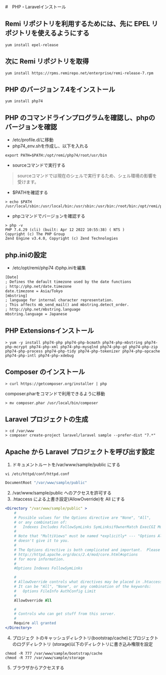 #　PHP・Laravelインストール
## Remi リポジトリを利用するためには、先に EPEL リポジトリを使えるようにする
```
yum install epel-release
```
## 次に Remi リポジトリを取得
```
yum install https://rpms.remirepo.net/enterprise/remi-release-7.rpm
```
## PHP のバージョン 7.4をインストール
```
yum install php74
```
## PHP のコマンドラインプログラムを確認し、phpのバージョンを確認
- /etc/profile.d/に移動
- php74_env.shを作成し、以下を入れる
```
export PATH=$PATH:/opt/remi/php74/root/usr/bin
```
- sourceコマンドで実行する
> sourceコマンドでは現在のシェルで実行するため、シェル環境の影響を受けます。
- $PATHを確認する
```
> echo $PATH
/usr/local/sbin:/usr/local/bin:/usr/sbin:/usr/bin:/root/bin:/opt/remi/php74/root/usr/bin
```
- phpコマンドでバージョンを確認する
```
> php -v
PHP 7.4.29 (cli) (built: Apr 12 2022 10:55:38) ( NTS )
Copyright (c) The PHP Group
Zend Engine v3.4.0, Copyright (c) Zend Technologies
```
## php.iniの設定
- /etc/opt/remi/php74 のphp.iniを編集
```Apache
[Date]
; Defines the default timezone used by the date functions
; http://php.net/date.timezone
date.timezone = Asia/Tokyo
[mbstring]
; language for internal character representation.
; This affects mb_send_mail() and mbstring.detect_order.
; http://php.net/mbstring.language
mbstring.language = Japanese
```
## PHP Extensionsインストール
```
> yum -y install php74-php php74-php-bcmath php74-php-mbstring php74-php-mcrypt php74-php-xml php74-php-mysqlnd php74-php-gd php74-php-zip php74-php-process php74-php-tidy php74-php-tokenizer php74-php-opcache php74-php-intl php74-php-xdebug
```
## Composer のインストール
```
> curl https://getcomposer.org/installer | php
```
composer.pharをコマンドで利用できるように移動
```
> mv composer.phar /usr/local/bin/composer
```
## Laravel プロジェクトの生成
```
> cd /var/www
> composer create-project laravel/laravel sample --prefer-dist "7.*"
```
## Apache から Laravel プロジェクトを呼び出す設定
1. ドキュメントルートを/var/www/sample/public にする
```
vi /etc/httpd/conf/httpd.conf
```
```Apache
DocumentRoot "/var/www/sample/public"
```
2. /var/www/sample/public へのアクセスを許可する
3. .htaccess による上書き設定(AllowOverride)を All にする
``` Apache
<Directory "/var/www/sample/public" >
    #
    # Possible values for the Options directive are "None", "All",
    # or any combination of:
    #   Indexes Includes FollowSymLinks SymLinksifOwnerMatch ExecCGI MultiViews
    #
    # Note that "MultiViews" must be named *explicitly* --- "Options All"
    # doesn't give it to you.
    #
    # The Options directive is both complicated and important.  Please see
    # http://httpd.apache.org/docs/2.4/mod/core.html#options
    # for more information.
    #
    #Options Indexes FollowSymLinks

    #
    # AllowOverride controls what directives may be placed in .htaccess files.
    # It can be "All", "None", or any combination of the keywords:
    #   Options FileInfo AuthConfig Limit
    #
    AllowOverride All

    #
    # Controls who can get stuff from this server.
    #
    Require all granted
</Directory>

```
4. プロジェク トのキャッシュディレクトリ(bootstrap/cache)とプロジェクトのログディレクトリ (storage)以下のディレクトリに書き込み権限を設定
```
chmod -R 777 /var/www/sample/bootstrap/cache
chmod -R 777 /var/www/sample/storage
```
5. ブラウザからアクセスする
